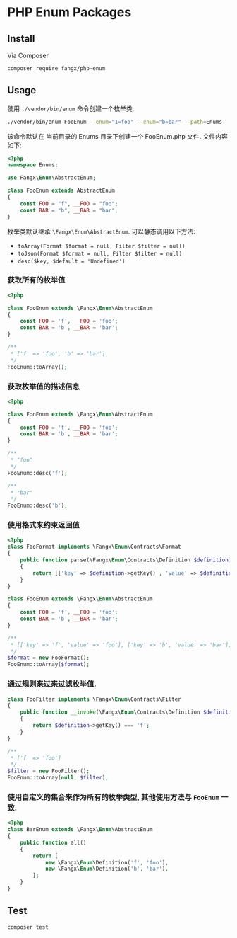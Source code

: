 # PHP Enum Packages

## Install

Via Composer

```bash
composer require fangx/php-enum
```

## Usage

使用 `./vendor/bin/enum` 命令创建一个枚举类. 

```bash
./vendor/bin/enum FooEnum --enum="1=foo" --enum="b=bar" --path=Enums
```

该命令默认在 当前目录的 Enums 目录下创建一个 FooEnum.php 文件. 文件内容如下:

```php
<?php
namespace Enums;

use Fangx\Enum\AbstractEnum;

class FooEnum extends AbstractEnum
{
    const FOO = "f", __FOO = "foo";
    const BAR = "b", __BAR = "bar";
}
```

枚举类默认继承 `\Fangx\Enum\AbstractEnum`. 可以静态调用以下方法: 

- `toArray(Format $format = null, Filter $filter = null)`
- `toJson(Format $format = null, Filter $filter = null)`
- `desc($key, $default = 'Undefined')`

### 获取所有的枚举值

```php
<?php

class FooEnum extends \Fangx\Enum\AbstractEnum
{
    const FOO = 'f', __FOO = 'foo';
    const BAR = 'b', __BAR = 'bar';
}

/**
 * ['f' => 'foo', 'b' => 'bar']
 */
FooEnum::toArray();
```

### 获取枚举值的描述信息
```php
<?php

class FooEnum extends \Fangx\Enum\AbstractEnum
{
    const FOO = 'f', __FOO = 'foo';
    const BAR = 'b', __BAR = 'bar';
}

/**
 * "foo"
 */
FooEnum::desc('f');

/**
 * "bar"
 */
FooEnum::desc('b');
```

### 使用格式来约束返回值

```php
<?php
class FooFormat implements \Fangx\Enum\Contracts\Format
{
    public function parse(\Fangx\Enum\Contracts\Definition $definition): array
    {
        return [['key' => $definition->getKey() , 'value' => $definition->getValue()]];
    }
}

class FooEnum extends \Fangx\Enum\AbstractEnum
{
    const FOO = 'f', __FOO = 'foo';
    const BAR = 'b', __BAR = 'bar';
}

/**
 * [['key' => 'f', 'value' => 'foo'], ['key' => 'b', 'value' => 'bar'],]
 */
$format = new FooFormat();
FooEnum::toArray($format);
```

### 通过规则来过来过滤枚举值.

```php
class FooFilter implements \Fangx\Enum\Contracts\Filter
{
    public function __invoke(\Fangx\Enum\Contracts\Definition $definition)
    {
        return $definition->getKey() === 'f';
    }
}

/**
 * ['f' => 'foo']
 */
$filter = new FooFilter();
FooEnum::toArray(null, $filter);
```

### 使用自定义的集合来作为所有的枚举类型, 其他使用方法与 `FooEnum` 一致.

```php
<?php
class BarEnum extends \Fangx\Enum\AbstractEnum
{
    public function all()
    {
        return [
            new \Fangx\Enum\Definition('f', 'foo'),
            new \Fangx\Enum\Definition('b', 'bar'),
        ];
    }
}
```

## Test

```bash
composer test
```